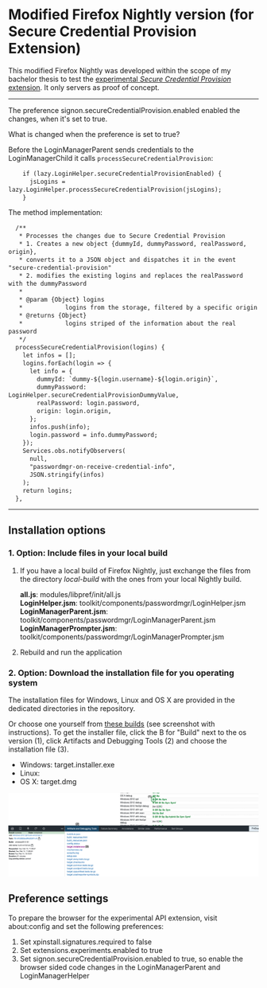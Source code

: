 # Modified Firefox Nightly version (for Secure Credential Provision Extension)

This modified Firefox Nightly was developed within the scope of my bachelor thesis to test the [experimental _Secure Credential Provision_ extension](https://github.com/1rneh/secure-credential-provision-extension#readme). It only servers as proof of concept.

---

The preference signon.secureCredentialProvision.enabled enabled the changes, when it's set to true.

What is changed when the preference is set to true?

Before the LoginManagerParent sends credentials to the LoginManagerChild it calls `processSecureCredentialProvision`:

```
    if (lazy.LoginHelper.secureCredentialProvisionEnabled) {
      jsLogins = lazy.LoginHelper.processSecureCredentialProvision(jsLogins);
    }
```

The method implementation:

```
  /**
   * Processes the changes due to Secure Credential Provision
   * 1. Creates a new object {dummyId, dummyPassword, realPassword, origin},
   * converts it to a JSON object and dispatches it in the event "secure-credential-provision"
   * 2. modifies the existing logins and replaces the realPassword with the dummyPassword
   *
   * @param {Object} logins
   *            logins from the storage, filtered by a specific origin
   * @returns {Object}
   *            logins striped of the information about the real password
   */
  processSecureCredentialProvision(logins) {
    let infos = [];
    logins.forEach(login => {
      let info = {
        dummyId: `dummy-${login.username}-${login.origin}`,
        dummyPassword: LoginHelper.secureCredentialProvisionDummyValue,
        realPassword: login.password,
        origin: login.origin,
      };
      infos.push(info);
      login.password = info.dummyPassword;
    });
    Services.obs.notifyObservers(
      null,
      "passwordmgr-on-receive-credential-info",
      JSON.stringify(infos)
    );
    return logins;
  },
```

---

## Installation options

### 1. Option: Include files in your local build

1. If you have a local build of Firefox Nightly, just exchange the files from the directory _local-build_ with the ones from your local Nightly build.

   **all.js**: modules/libpref/init/all.js\
   **LoginHelper.jsm**: toolkit/components/passwordmgr/LoginHelper.jsm\
   **LoginManagerParent.jsm**: toolkit/components/passwordmgr/LoginManagerParent.jsm\
   **LoginManagerPrompter.jsm**: toolkit/components/passwordmgr/LoginManagerPrompter.jsm

2. Rebuild and run the application

### 2. Option: Download the installation file for you operating system

The installation files for Windows, Linux and OS X are provided in the dedicated directories in the repository.

Or choose one yourself from [these builds](https://treeherder.mozilla.org/jobs?repo=try&revision=b02a3a062262134945b3775b428f20a403a5c7c1) (see screenshot with instructions). To get the installer file, click the B for "Build" next to the os version (1), click Artifacts and Debugging Tools (2) and choose the installation file (3).

- Windows: target.installer.exe
- Linux:
- OS X: target.dmg

![Exemplary installation guide for windows](installation-guide.png)

## Preference settings

To prepare the browser for the experimental API extension, visit about:config and set the following preferences:

1. Set xpinstall.signatures.required to false
2. Set extensions.experiments.enabled to true
3. Set signon.secureCredentialProvision.enabled to true, so enable the browser sided code changes in the LoginManagerParent and LoginManagerHelper

